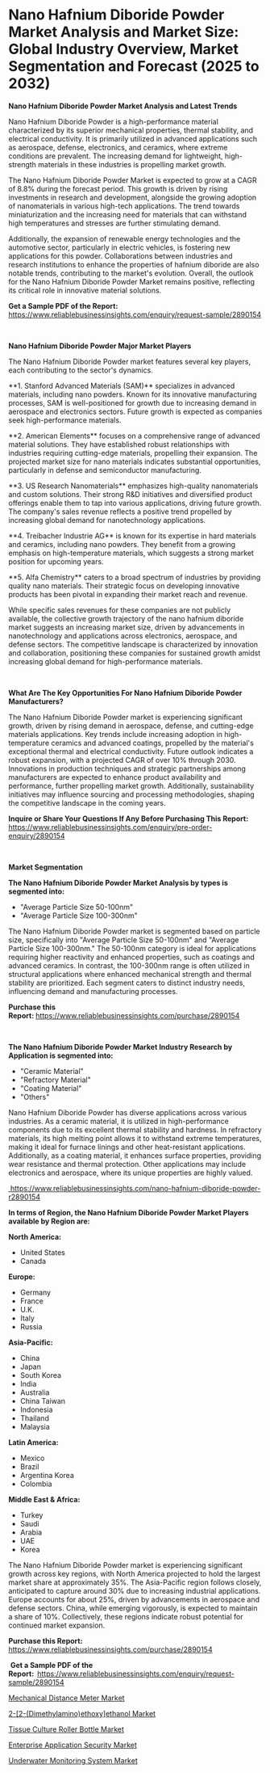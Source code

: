 <p><h1>Nano Hafnium Diboride Powder Market Analysis and Market Size: Global Industry Overview, Market Segmentation and Forecast (2025 to 2032)</h1></p><p><strong>Nano Hafnium Diboride Powder Market Analysis and Latest Trends</strong></p>
<p><p>Nano Hafnium Diboride Powder is a high-performance material characterized by its superior mechanical properties, thermal stability, and electrical conductivity. It is primarily utilized in advanced applications such as aerospace, defense, electronics, and ceramics, where extreme conditions are prevalent. The increasing demand for lightweight, high-strength materials in these industries is propelling market growth.</p><p>The Nano Hafnium Diboride Powder Market is expected to grow at a CAGR of 8.8% during the forecast period. This growth is driven by rising investments in research and development, alongside the growing adoption of nanomaterials in various high-tech applications. The trend towards miniaturization and the increasing need for materials that can withstand high temperatures and stresses are further stimulating demand.</p><p>Additionally, the expansion of renewable energy technologies and the automotive sector, particularly in electric vehicles, is fostering new applications for this powder. Collaborations between industries and research institutions to enhance the properties of hafnium diboride are also notable trends, contributing to the market's evolution. Overall, the outlook for the Nano Hafnium Diboride Powder Market remains positive, reflecting its critical role in innovative material solutions.</p></p>
<p><strong>Get a Sample PDF of the Report:&nbsp;</strong> <a href="https://www.reliablebusinessinsights.com/enquiry/request-sample/2890154?utm_campaign=75&utm_medium=2&utm_source=Github&utm_content=ia&utm_term=14032025&utm_id=nano-hafnium-diboride-powder">https://www.reliablebusinessinsights.com/enquiry/request-sample/2890154</a></p>
<p>&nbsp;</p>
<p><strong>Nano Hafnium Diboride Powder Major Market Players</strong></p>
<p><p>The Nano Hafnium Diboride Powder market features several key players, each contributing to the sector's dynamics. </p><p>**1. Stanford Advanced Materials (SAM)** specializes in advanced materials, including nano powders. Known for its innovative manufacturing processes, SAM is well-positioned for growth due to increasing demand in aerospace and electronics sectors. Future growth is expected as companies seek high-performance materials.</p><p>**2. American Elements** focuses on a comprehensive range of advanced material solutions. They have established robust relationships with industries requiring cutting-edge materials, propelling their expansion. The projected market size for nano materials indicates substantial opportunities, particularly in defense and semiconductor manufacturing.</p><p>**3. US Research Nanomaterials** emphasizes high-quality nanomaterials and custom solutions. Their strong R&D initiatives and diversified product offerings enable them to tap into various applications, driving future growth. The company's sales revenue reflects a positive trend propelled by increasing global demand for nanotechnology applications.</p><p>**4. Treibacher Industrie AG** is known for its expertise in hard materials and ceramics, including nano powders. They benefit from a growing emphasis on high-temperature materials, which suggests a strong market position for upcoming years.</p><p>**5. Alfa Chemistry** caters to a broad spectrum of industries by providing quality nano materials. Their strategic focus on developing innovative products has been pivotal in expanding their market reach and revenue.</p><p>While specific sales revenues for these companies are not publicly available, the collective growth trajectory of the nano hafnium diboride market suggests an increasing market size, driven by advancements in nanotechnology and applications across electronics, aerospace, and defense sectors. The competitive landscape is characterized by innovation and collaboration, positioning these companies for sustained growth amidst increasing global demand for high-performance materials.</p></p>
<p>&nbsp;</p>
<p><strong>What Are The Key Opportunities For Nano Hafnium Diboride Powder Manufacturers?</strong></p>
<p><p>The Nano Hafnium Diboride Powder market is experiencing significant growth, driven by rising demand in aerospace, defense, and cutting-edge materials applications. Key trends include increasing adoption in high-temperature ceramics and advanced coatings, propelled by the material's exceptional thermal and electrical conductivity. Future outlook indicates a robust expansion, with a projected CAGR of over 10% through 2030. Innovations in production techniques and strategic partnerships among manufacturers are expected to enhance product availability and performance, further propelling market growth. Additionally, sustainability initiatives may influence sourcing and processing methodologies, shaping the competitive landscape in the coming years.</p></p>
<p><strong>Inquire or Share Your Questions If Any Before Purchasing This Report:</strong> <a href="https://www.reliablebusinessinsights.com/enquiry/pre-order-enquiry/2890154?utm_campaign=75&utm_medium=2&utm_source=Github&utm_content=ia&utm_term=14032025&utm_id=nano-hafnium-diboride-powder">https://www.reliablebusinessinsights.com/enquiry/pre-order-enquiry/2890154</a></p>
<p>&nbsp;</p>
<p><strong>Market Segmentation</strong></p>
<p><strong>The Nano Hafnium Diboride Powder Market Analysis by types is segmented into:</strong></p>
<p><ul><li>"Average Particle Size 50-100nm"</li><li>"Average Particle Size 100-300nm"</li></ul></p>
<p><p>The Nano Hafnium Diboride Powder market is segmented based on particle size, specifically into "Average Particle Size 50-100nm" and "Average Particle Size 100-300nm." The 50-100nm category is ideal for applications requiring higher reactivity and enhanced properties, such as coatings and advanced ceramics. In contrast, the 100-300nm range is often utilized in structural applications where enhanced mechanical strength and thermal stability are prioritized. Each segment caters to distinct industry needs, influencing demand and manufacturing processes.</p></p>
<p><strong>Purchase this Report:&nbsp;</strong><a href="https://www.reliablebusinessinsights.com/purchase/2890154?utm_campaign=75&utm_medium=2&utm_source=Github&utm_content=ia&utm_term=14032025&utm_id=nano-hafnium-diboride-powder">https://www.reliablebusinessinsights.com/purchase/2890154</a></p>
<p>&nbsp;</p>
<p><strong>The Nano Hafnium Diboride Powder Market Industry Research by Application is segmented into:</strong></p>
<p><ul><li>"Ceramic Material"</li><li>"Refractory Material"</li><li>"Coating Material"</li><li>"Others"</li></ul></p>
<p><p>Nano Hafnium Diboride Powder has diverse applications across various industries. As a ceramic material, it is utilized in high-performance components due to its excellent thermal stability and hardness. In refractory materials, its high melting point allows it to withstand extreme temperatures, making it ideal for furnace linings and other heat-resistant applications. Additionally, as a coating material, it enhances surface properties, providing wear resistance and thermal protection. Other applications may include electronics and aerospace, where its unique properties are highly valued.</p></p>
<p><a href="https://www.reliablebusinessinsights.com/nano-hafnium-diboride-powder-r2890154?utm_campaign=75&utm_medium=2&utm_source=Github&utm_content=ia&utm_term=14032025&utm_id=nano-hafnium-diboride-powder">&nbsp;https://www.reliablebusinessinsights.com/nano-hafnium-diboride-powder-r2890154</a></p>
<p><strong>In terms of Region, the Nano Hafnium Diboride Powder Market Players available by Region are:</strong></p>
<p>
    <p> <strong> North America: </strong>
        <ul>
            <li>United States</li>
            <li>Canada</li>
        </ul>
        </p> 
    <p> <strong> Europe: </strong>
        <ul>
            <li>Germany</li>
            <li>France</li>
            <li>U.K.</li>
            <li>Italy</li>
            <li>Russia</li>
        </ul>
        </p> 
    <p> <strong> Asia-Pacific: </strong>
        <ul>
            <li>China</li>
            <li>Japan</li>
            <li>South Korea</li>
            <li>India</li>
            <li>Australia</li>
            <li>China Taiwan</li>
            <li>Indonesia</li>
            <li>Thailand</li>
            <li>Malaysia</li>
        </ul>
        </p> 
    <p> <strong> Latin America: </strong>
        <ul>
            <li>Mexico</li>
            <li>Brazil</li>
            <li>Argentina Korea</li>
            <li>Colombia</li>
        </ul>
        </p> 
    <p> <strong> Middle East & Africa: </strong>
        <ul>
            <li>Turkey</li>
            <li>Saudi</li>
            <li>Arabia</li>
            <li>UAE</li>
            <li>Korea</li>
        </ul>
    </p>
    </p>
<p><p>The Nano Hafnium Diboride Powder market is experiencing significant growth across key regions, with North America projected to hold the largest market share at approximately 35%. The Asia-Pacific region follows closely, anticipated to capture around 30% due to increasing industrial applications. Europe accounts for about 25%, driven by advancements in aerospace and defense sectors. China, while emerging vigorously, is expected to maintain a share of 10%. Collectively, these regions indicate robust potential for continued market expansion.</p></p>
<p><strong>Purchase this Report: </strong><a href="https://www.reliablebusinessinsights.com/purchase/2890154?utm_campaign=75&utm_medium=2&utm_source=Github&utm_content=ia&utm_term=14032025&utm_id=nano-hafnium-diboride-powder">https://www.reliablebusinessinsights.com/purchase/2890154</a></p>
<p>&nbsp;<strong>Get a Sample PDF of the Report:&nbsp;&nbsp;</strong><a href="https://www.reliablebusinessinsights.com/enquiry/request-sample/2890154?utm_campaign=75&utm_medium=2&utm_source=Github&utm_content=ia&utm_term=14032025&utm_id=nano-hafnium-diboride-powder">https://www.reliablebusinessinsights.com/enquiry/request-sample/2890154</a></p>
<p><strong></strong></p>
<p><p><a href="https://github.com/elceryaneik/Market-Research-Report-List-1/blob/main/mechanical-distance-meter-market.md?utm_campaign=75&utm_medium=2&utm_source=Github&utm_content=ia&utm_term=14032025&utm_id=nano-hafnium-diboride-powder">Mechanical Distance Meter Market</a></p><p><a href="https://github.com/sukeldrage0g/Market-Research-Report-List-1/blob/main/2-2-dimethylaminoethoxyethanol-market.md?utm_campaign=75&utm_medium=2&utm_source=Github&utm_content=ia&utm_term=14032025&utm_id=nano-hafnium-diboride-powder">2-[2-(Dimethylamino)ethoxy]ethanol Market</a></p><p><a href="https://github.com/okornevonywx/Market-Research-Report-List-1/blob/main/tissue-culture-roller-bottle-market.md?utm_campaign=75&utm_medium=2&utm_source=Github&utm_content=ia&utm_term=14032025&utm_id=nano-hafnium-diboride-powder">Tissue Culture Roller Bottle Market</a></p><p><a href="https://github.com/nwogudimouix/Market-Research-Report-List-1/blob/main/enterprise-application-security-market.md?utm_campaign=75&utm_medium=2&utm_source=Github&utm_content=ia&utm_term=14032025&utm_id=nano-hafnium-diboride-powder">Enterprise Application Security Market</a></p><p><a href="https://github.com/luhleickov/Market-Research-Report-List-1/blob/main/underwater-monitoring-system-market.md?utm_campaign=75&utm_medium=2&utm_source=Github&utm_content=ia&utm_term=14032025&utm_id=nano-hafnium-diboride-powder">Underwater Monitoring System Market</a></p></p>
